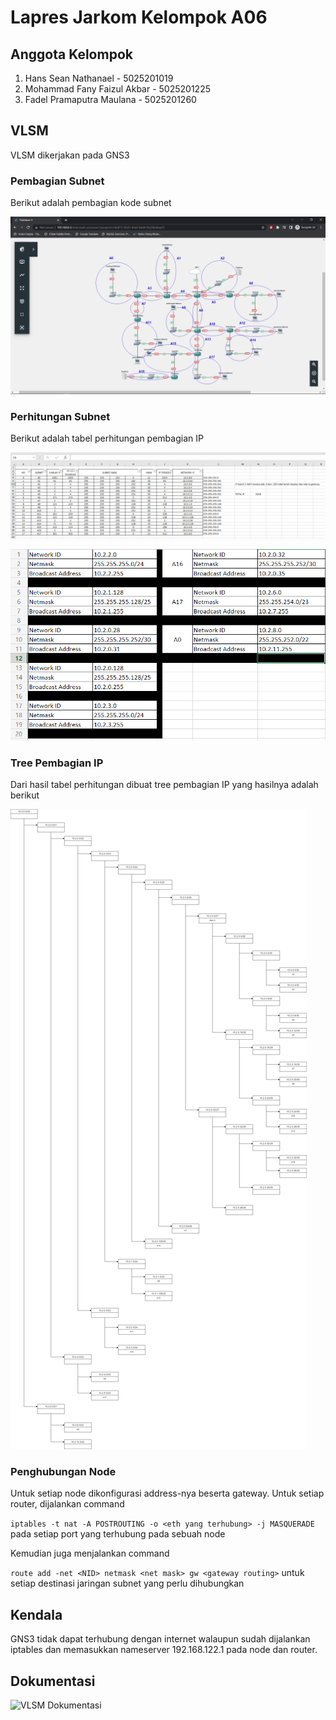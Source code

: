 # Lapres Jarkom Kelompok A06

## Anggota Kelompok

1. Hans Sean Nathanael - 5025201019
2. Mohammad Fany Faizul Akbar - 5025201225
3. Fadel Pramaputra Maulana - 5025201260

## VLSM
VLSM dikerjakan pada GNS3

### Pembagian Subnet
Berikut adalah pembagian kode subnet

![VLSM Pembagian Subnet](VLSM/Pembagian%20Jaringan.png)

### Perhitungan Subnet
Berikut adalah tabel perhitungan pembagian IP

![VLSM Perhitungan Subnet 1](VLSM/Tabel%20perhitungan.png)

![VLSM Perhitungan Subnet 2](VLSM/Tabel%20Ringkasan.png)

### Tree Pembagian IP
Dari hasil tabel perhitungan dibuat tree pembagian IP yang hasilnya adalah berikut

![Tree Pembagian IP](VLSM/Jaringan%20VLSM.png)

### Penghubungan Node

Untuk setiap node dikonfigurasi address-nya beserta gateway. Untuk setiap router, dijalankan command

``` iptables -t nat -A POSTROUTING -o <eth yang terhubung> -j MASQUERADE ``` pada setiap port yang terhubung pada sebuah node

Kemudian juga menjalankan command

``` route add -net <NID> netmask <net mask> gw <gateway routing> ``` untuk setiap destinasi jaringan subnet yang perlu dihubungkan

## Kendala

GNS3 tidak dapat terhubung dengan internet walaupun sudah dijalankan iptables dan memasukkan nameserver 192.168.122.1 pada node dan router.

## Dokumentasi
![VLSM Dokumentasi](VLSM/Dokumentasi.png)
